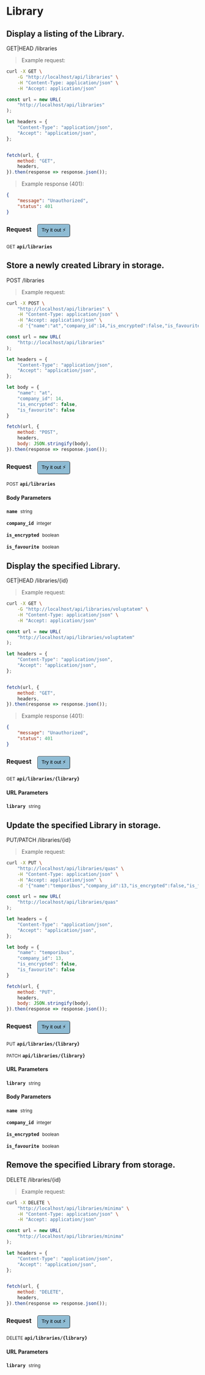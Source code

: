# Library


## Display a listing of the Library.


GET|HEAD /libraries

> Example request:

```bash
curl -X GET \
    -G "http://localhost/api/libraries" \
    -H "Content-Type: application/json" \
    -H "Accept: application/json"
```

```javascript
const url = new URL(
    "http://localhost/api/libraries"
);

let headers = {
    "Content-Type": "application/json",
    "Accept": "application/json",
};


fetch(url, {
    method: "GET",
    headers,
}).then(response => response.json());
```


> Example response (401):

```json
{
    "message": "Unauthorized",
    "status": 401
}
```
<div id="execution-results-GETapi-libraries" hidden>
    <blockquote>Received response<span id="execution-response-status-GETapi-libraries"></span>:</blockquote>
    <pre class="json"><code id="execution-response-content-GETapi-libraries"></code></pre>
</div>
<div id="execution-error-GETapi-libraries" hidden>
    <blockquote>Request failed with error:</blockquote>
    <pre><code id="execution-error-message-GETapi-libraries"></code></pre>
</div>
<form id="form-GETapi-libraries" data-method="GET" data-path="api/libraries" data-authed="0" data-hasfiles="0" data-headers='{"Content-Type":"application\/json","Accept":"application\/json"}' onsubmit="event.preventDefault(); executeTryOut('GETapi-libraries', this);">
<h3>
    Request&nbsp;&nbsp;&nbsp;
        <button type="button" style="background-color: #8fbcd4; padding: 5px 10px; border-radius: 5px; border-width: thin;" id="btn-tryout-GETapi-libraries" onclick="tryItOut('GETapi-libraries');">Try it out ⚡</button>
    <button type="button" style="background-color: #c97a7e; padding: 5px 10px; border-radius: 5px; border-width: thin;" id="btn-canceltryout-GETapi-libraries" onclick="cancelTryOut('GETapi-libraries');" hidden>Cancel</button>&nbsp;&nbsp;
    <button type="submit" style="background-color: #6ac174; padding: 5px 10px; border-radius: 5px; border-width: thin;" id="btn-executetryout-GETapi-libraries" hidden>Send Request 💥</button>
    </h3>
<p>
<small class="badge badge-green">GET</small>
 <b><code>api/libraries</code></b>
</p>
</form>


## Store a newly created Library in storage.


POST /libraries

> Example request:

```bash
curl -X POST \
    "http://localhost/api/libraries" \
    -H "Content-Type: application/json" \
    -H "Accept: application/json" \
    -d '{"name":"at","company_id":14,"is_encrypted":false,"is_favourite":false}'

```

```javascript
const url = new URL(
    "http://localhost/api/libraries"
);

let headers = {
    "Content-Type": "application/json",
    "Accept": "application/json",
};

let body = {
    "name": "at",
    "company_id": 14,
    "is_encrypted": false,
    "is_favourite": false
}

fetch(url, {
    method: "POST",
    headers,
    body: JSON.stringify(body),
}).then(response => response.json());
```


<div id="execution-results-POSTapi-libraries" hidden>
    <blockquote>Received response<span id="execution-response-status-POSTapi-libraries"></span>:</blockquote>
    <pre class="json"><code id="execution-response-content-POSTapi-libraries"></code></pre>
</div>
<div id="execution-error-POSTapi-libraries" hidden>
    <blockquote>Request failed with error:</blockquote>
    <pre><code id="execution-error-message-POSTapi-libraries"></code></pre>
</div>
<form id="form-POSTapi-libraries" data-method="POST" data-path="api/libraries" data-authed="0" data-hasfiles="0" data-headers='{"Content-Type":"application\/json","Accept":"application\/json"}' onsubmit="event.preventDefault(); executeTryOut('POSTapi-libraries', this);">
<h3>
    Request&nbsp;&nbsp;&nbsp;
        <button type="button" style="background-color: #8fbcd4; padding: 5px 10px; border-radius: 5px; border-width: thin;" id="btn-tryout-POSTapi-libraries" onclick="tryItOut('POSTapi-libraries');">Try it out ⚡</button>
    <button type="button" style="background-color: #c97a7e; padding: 5px 10px; border-radius: 5px; border-width: thin;" id="btn-canceltryout-POSTapi-libraries" onclick="cancelTryOut('POSTapi-libraries');" hidden>Cancel</button>&nbsp;&nbsp;
    <button type="submit" style="background-color: #6ac174; padding: 5px 10px; border-radius: 5px; border-width: thin;" id="btn-executetryout-POSTapi-libraries" hidden>Send Request 💥</button>
    </h3>
<p>
<small class="badge badge-black">POST</small>
 <b><code>api/libraries</code></b>
</p>
<h4 class="fancy-heading-panel"><b>Body Parameters</b></h4>
<p>
<b><code>name</code></b>&nbsp;&nbsp;<small>string</small>  &nbsp;
<input type="text" name="name" data-endpoint="POSTapi-libraries" data-component="body" required  hidden>
<br>
</p>
<p>
<b><code>company_id</code></b>&nbsp;&nbsp;<small>integer</small>  &nbsp;
<input type="number" name="company_id" data-endpoint="POSTapi-libraries" data-component="body" required  hidden>
<br>
</p>
<p>
<b><code>is_encrypted</code></b>&nbsp;&nbsp;<small>boolean</small>  &nbsp;
<label data-endpoint="POSTapi-libraries" hidden><input type="radio" name="is_encrypted" value="true" data-endpoint="POSTapi-libraries" data-component="body" required ><code>true</code></label>
<label data-endpoint="POSTapi-libraries" hidden><input type="radio" name="is_encrypted" value="false" data-endpoint="POSTapi-libraries" data-component="body" required ><code>false</code></label>
<br>
</p>
<p>
<b><code>is_favourite</code></b>&nbsp;&nbsp;<small>boolean</small>  &nbsp;
<label data-endpoint="POSTapi-libraries" hidden><input type="radio" name="is_favourite" value="true" data-endpoint="POSTapi-libraries" data-component="body" required ><code>true</code></label>
<label data-endpoint="POSTapi-libraries" hidden><input type="radio" name="is_favourite" value="false" data-endpoint="POSTapi-libraries" data-component="body" required ><code>false</code></label>
<br>
</p>

</form>


## Display the specified Library.


GET|HEAD /libraries/{id}

> Example request:

```bash
curl -X GET \
    -G "http://localhost/api/libraries/voluptatem" \
    -H "Content-Type: application/json" \
    -H "Accept: application/json"
```

```javascript
const url = new URL(
    "http://localhost/api/libraries/voluptatem"
);

let headers = {
    "Content-Type": "application/json",
    "Accept": "application/json",
};


fetch(url, {
    method: "GET",
    headers,
}).then(response => response.json());
```


> Example response (401):

```json
{
    "message": "Unauthorized",
    "status": 401
}
```
<div id="execution-results-GETapi-libraries--library-" hidden>
    <blockquote>Received response<span id="execution-response-status-GETapi-libraries--library-"></span>:</blockquote>
    <pre class="json"><code id="execution-response-content-GETapi-libraries--library-"></code></pre>
</div>
<div id="execution-error-GETapi-libraries--library-" hidden>
    <blockquote>Request failed with error:</blockquote>
    <pre><code id="execution-error-message-GETapi-libraries--library-"></code></pre>
</div>
<form id="form-GETapi-libraries--library-" data-method="GET" data-path="api/libraries/{library}" data-authed="0" data-hasfiles="0" data-headers='{"Content-Type":"application\/json","Accept":"application\/json"}' onsubmit="event.preventDefault(); executeTryOut('GETapi-libraries--library-', this);">
<h3>
    Request&nbsp;&nbsp;&nbsp;
        <button type="button" style="background-color: #8fbcd4; padding: 5px 10px; border-radius: 5px; border-width: thin;" id="btn-tryout-GETapi-libraries--library-" onclick="tryItOut('GETapi-libraries--library-');">Try it out ⚡</button>
    <button type="button" style="background-color: #c97a7e; padding: 5px 10px; border-radius: 5px; border-width: thin;" id="btn-canceltryout-GETapi-libraries--library-" onclick="cancelTryOut('GETapi-libraries--library-');" hidden>Cancel</button>&nbsp;&nbsp;
    <button type="submit" style="background-color: #6ac174; padding: 5px 10px; border-radius: 5px; border-width: thin;" id="btn-executetryout-GETapi-libraries--library-" hidden>Send Request 💥</button>
    </h3>
<p>
<small class="badge badge-green">GET</small>
 <b><code>api/libraries/{library}</code></b>
</p>
<h4 class="fancy-heading-panel"><b>URL Parameters</b></h4>
<p>
<b><code>library</code></b>&nbsp;&nbsp;<small>string</small>  &nbsp;
<input type="text" name="library" data-endpoint="GETapi-libraries--library-" data-component="url" required  hidden>
<br>
</p>
</form>


## Update the specified Library in storage.


PUT/PATCH /libraries/{id}

> Example request:

```bash
curl -X PUT \
    "http://localhost/api/libraries/quas" \
    -H "Content-Type: application/json" \
    -H "Accept: application/json" \
    -d '{"name":"temporibus","company_id":13,"is_encrypted":false,"is_favourite":false}'

```

```javascript
const url = new URL(
    "http://localhost/api/libraries/quas"
);

let headers = {
    "Content-Type": "application/json",
    "Accept": "application/json",
};

let body = {
    "name": "temporibus",
    "company_id": 13,
    "is_encrypted": false,
    "is_favourite": false
}

fetch(url, {
    method: "PUT",
    headers,
    body: JSON.stringify(body),
}).then(response => response.json());
```


<div id="execution-results-PUTapi-libraries--library-" hidden>
    <blockquote>Received response<span id="execution-response-status-PUTapi-libraries--library-"></span>:</blockquote>
    <pre class="json"><code id="execution-response-content-PUTapi-libraries--library-"></code></pre>
</div>
<div id="execution-error-PUTapi-libraries--library-" hidden>
    <blockquote>Request failed with error:</blockquote>
    <pre><code id="execution-error-message-PUTapi-libraries--library-"></code></pre>
</div>
<form id="form-PUTapi-libraries--library-" data-method="PUT" data-path="api/libraries/{library}" data-authed="0" data-hasfiles="0" data-headers='{"Content-Type":"application\/json","Accept":"application\/json"}' onsubmit="event.preventDefault(); executeTryOut('PUTapi-libraries--library-', this);">
<h3>
    Request&nbsp;&nbsp;&nbsp;
        <button type="button" style="background-color: #8fbcd4; padding: 5px 10px; border-radius: 5px; border-width: thin;" id="btn-tryout-PUTapi-libraries--library-" onclick="tryItOut('PUTapi-libraries--library-');">Try it out ⚡</button>
    <button type="button" style="background-color: #c97a7e; padding: 5px 10px; border-radius: 5px; border-width: thin;" id="btn-canceltryout-PUTapi-libraries--library-" onclick="cancelTryOut('PUTapi-libraries--library-');" hidden>Cancel</button>&nbsp;&nbsp;
    <button type="submit" style="background-color: #6ac174; padding: 5px 10px; border-radius: 5px; border-width: thin;" id="btn-executetryout-PUTapi-libraries--library-" hidden>Send Request 💥</button>
    </h3>
<p>
<small class="badge badge-darkblue">PUT</small>
 <b><code>api/libraries/{library}</code></b>
</p>
<p>
<small class="badge badge-purple">PATCH</small>
 <b><code>api/libraries/{library}</code></b>
</p>
<h4 class="fancy-heading-panel"><b>URL Parameters</b></h4>
<p>
<b><code>library</code></b>&nbsp;&nbsp;<small>string</small>  &nbsp;
<input type="text" name="library" data-endpoint="PUTapi-libraries--library-" data-component="url" required  hidden>
<br>
</p>
<h4 class="fancy-heading-panel"><b>Body Parameters</b></h4>
<p>
<b><code>name</code></b>&nbsp;&nbsp;<small>string</small>  &nbsp;
<input type="text" name="name" data-endpoint="PUTapi-libraries--library-" data-component="body" required  hidden>
<br>
</p>
<p>
<b><code>company_id</code></b>&nbsp;&nbsp;<small>integer</small>  &nbsp;
<input type="number" name="company_id" data-endpoint="PUTapi-libraries--library-" data-component="body" required  hidden>
<br>
</p>
<p>
<b><code>is_encrypted</code></b>&nbsp;&nbsp;<small>boolean</small>  &nbsp;
<label data-endpoint="PUTapi-libraries--library-" hidden><input type="radio" name="is_encrypted" value="true" data-endpoint="PUTapi-libraries--library-" data-component="body" required ><code>true</code></label>
<label data-endpoint="PUTapi-libraries--library-" hidden><input type="radio" name="is_encrypted" value="false" data-endpoint="PUTapi-libraries--library-" data-component="body" required ><code>false</code></label>
<br>
</p>
<p>
<b><code>is_favourite</code></b>&nbsp;&nbsp;<small>boolean</small>  &nbsp;
<label data-endpoint="PUTapi-libraries--library-" hidden><input type="radio" name="is_favourite" value="true" data-endpoint="PUTapi-libraries--library-" data-component="body" required ><code>true</code></label>
<label data-endpoint="PUTapi-libraries--library-" hidden><input type="radio" name="is_favourite" value="false" data-endpoint="PUTapi-libraries--library-" data-component="body" required ><code>false</code></label>
<br>
</p>

</form>


## Remove the specified Library from storage.


DELETE /libraries/{id}

> Example request:

```bash
curl -X DELETE \
    "http://localhost/api/libraries/minima" \
    -H "Content-Type: application/json" \
    -H "Accept: application/json"
```

```javascript
const url = new URL(
    "http://localhost/api/libraries/minima"
);

let headers = {
    "Content-Type": "application/json",
    "Accept": "application/json",
};


fetch(url, {
    method: "DELETE",
    headers,
}).then(response => response.json());
```


<div id="execution-results-DELETEapi-libraries--library-" hidden>
    <blockquote>Received response<span id="execution-response-status-DELETEapi-libraries--library-"></span>:</blockquote>
    <pre class="json"><code id="execution-response-content-DELETEapi-libraries--library-"></code></pre>
</div>
<div id="execution-error-DELETEapi-libraries--library-" hidden>
    <blockquote>Request failed with error:</blockquote>
    <pre><code id="execution-error-message-DELETEapi-libraries--library-"></code></pre>
</div>
<form id="form-DELETEapi-libraries--library-" data-method="DELETE" data-path="api/libraries/{library}" data-authed="0" data-hasfiles="0" data-headers='{"Content-Type":"application\/json","Accept":"application\/json"}' onsubmit="event.preventDefault(); executeTryOut('DELETEapi-libraries--library-', this);">
<h3>
    Request&nbsp;&nbsp;&nbsp;
        <button type="button" style="background-color: #8fbcd4; padding: 5px 10px; border-radius: 5px; border-width: thin;" id="btn-tryout-DELETEapi-libraries--library-" onclick="tryItOut('DELETEapi-libraries--library-');">Try it out ⚡</button>
    <button type="button" style="background-color: #c97a7e; padding: 5px 10px; border-radius: 5px; border-width: thin;" id="btn-canceltryout-DELETEapi-libraries--library-" onclick="cancelTryOut('DELETEapi-libraries--library-');" hidden>Cancel</button>&nbsp;&nbsp;
    <button type="submit" style="background-color: #6ac174; padding: 5px 10px; border-radius: 5px; border-width: thin;" id="btn-executetryout-DELETEapi-libraries--library-" hidden>Send Request 💥</button>
    </h3>
<p>
<small class="badge badge-red">DELETE</small>
 <b><code>api/libraries/{library}</code></b>
</p>
<h4 class="fancy-heading-panel"><b>URL Parameters</b></h4>
<p>
<b><code>library</code></b>&nbsp;&nbsp;<small>string</small>  &nbsp;
<input type="text" name="library" data-endpoint="DELETEapi-libraries--library-" data-component="url" required  hidden>
<br>
</p>
</form>



